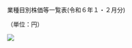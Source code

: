 業種目別株価等一覧表(令和６年１・２月分)

（単位：円）

![](https://www.nta.go.jp/tmp/af811fa2-fd53-407c-9dc7-970904080ff0/images/68c913c8f32e3aa04927852ac4a58718e958ff412d54348aa2a92e0ea213d6fb.jpg)